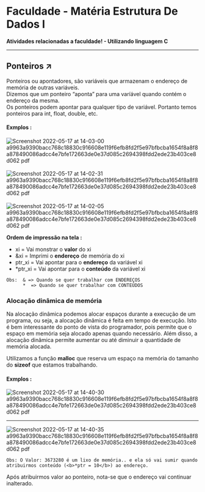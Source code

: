 # Faculdade - Matéria Estrutura De Dados I

<strong>Atividades relacionadas a faculdade!  -   Utilizando linguagem C</strong>
<hr />

## Ponteiros  ↗️

<p>Ponteiros ou apontadores, são variáveis que armazenam o endereço de memória de outras variáveis.<br>Dizemos que um ponteiro “aponta” para uma varíável quando contém o endereço da mesma.<br>Os ponteiros podem apontar para qualquer tipo de variável. Portanto temos ponteiros para int, float, double, etc.</p>



#### Exmplos : <br>

![Screenshot 2022-05-17 at 14-03-00 a9963a9390bacc768c18830c916608e119f6efb8fd2f5e97bfbcba1654f8a8f8a878490086adcc4e7bfe172663de0e37d085c2694398fdd2ede23b403ce8d062 pdf](https://user-images.githubusercontent.com/84254929/168870302-8de677bb-7a84-43e8-a86d-9e77c9eb697b.png) <br><br>
![Screenshot 2022-05-17 at 14-02-31 a9963a9390bacc768c18830c916608e119f6efb8fd2f5e97bfbcba1654f8a8f8a878490086adcc4e7bfe172663de0e37d085c2694398fdd2ede23b403ce8d062 pdf](https://user-images.githubusercontent.com/84254929/168870371-38dd5aa9-aa6f-4ff9-856c-f34b5d66e456.png)<br><br>
![Screenshot 2022-05-17 at 14-02-05 a9963a9390bacc768c18830c916608e119f6efb8fd2f5e97bfbcba1654f8a8f8a878490086adcc4e7bfe172663de0e37d085c2694398fdd2ede23b403ce8d062 pdf](https://user-images.githubusercontent.com/84254929/168870367-7a677b8c-0f80-4cf4-a550-9fdf2047936e.png)

<strong> Ordem de impressão na tela : </strong>
<ul>
  <li> xi =  Vai monstrar o <strong>valor</strong> do xi</li>
  <li> &xi = Imprimi o <strong>endereço</strong> de memória do xi</li>
  <li> ptr_xi  = Vai apontar para o <strong>endereço</strong> da variável xi </li>
  <li> *ptr_xi  = Vai apontar para o <strong>conteúdo</strong> da variável xi</li>
 </ul>
 
```
Obs:  & => Quando se quer trabalhar com ENDEREÇOS
      *  => Quando se quer trabalhar com CONTEÚDOS
 ```
 
 ### Alocação dinâmica de memória 
  
Na alocação dinâmica podemos alocar espaços durante a execução de um programa, ou seja, a alocação dinâmica é feita em tempo de execução. Isto é bem interessante do ponto de vista do programador, pois permite que o espaço em memória seja alocado apenas quando necessário. Além disso, a alocação dinâmica permite aumentar ou até diminuir a quantidade de memória alocada.

Utilizamos a função <b>malloc</b> que reserva um espaço na memória do tamanho do <b>sizeof</b> que estamos trabalhando.

#### Exmplos : <br>

![Screenshot 2022-05-17 at 14-40-30 a9963a9390bacc768c18830c916608e119f6efb8fd2f5e97bfbcba1654f8a8f8a878490086adcc4e7bfe172663de0e37d085c2694398fdd2ede23b403ce8d062 pdf](https://user-images.githubusercontent.com/84254929/168878262-0260a747-b806-4217-aec6-1f13371d78fb.png)<br><hr>
![Screenshot 2022-05-17 at 14-40-35 a9963a9390bacc768c18830c916608e119f6efb8fd2f5e97bfbcba1654f8a8f8a878490086adcc4e7bfe172663de0e37d085c2694398fdd2ede23b403ce8d062 pdf](https://user-images.githubusercontent.com/84254929/168878246-35ffbf4c-20d4-4ba7-8b66-8b0181d85040.png)


 ```
 Obs: O Valor: 3673280 é um lixo de memória.. e ela só vai sumir quando atribuirmos conteúdo (<b>*ptr = 10</b>) ao endereço. 
 ```
 Após atribuirmos valor ao ponteiro, nota-se que o endereço vai continuar inalterado.

